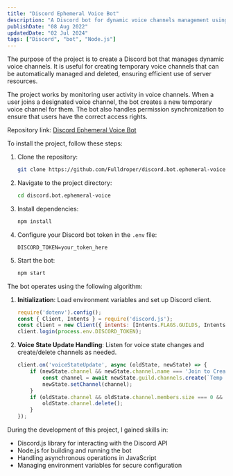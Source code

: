 ```yaml
---
title: "Discord Ephemeral Voice Bot"
description: "A Discord bot for dynamic voice channels management using native Discord interface and permissions synchronization."
publishDate: "08 Aug 2022"
updatedDate: "02 Jul 2024"
tags: ["Discord", "bot", "Node.js"]
---
```

The purpose of the project is to create a Discord bot that manages dynamic voice channels. It is useful for creating temporary voice channels that can be automatically managed and deleted, ensuring efficient use of server resources.

The project works by monitoring user activity in voice channels. When a user joins a designated voice channel, the bot creates a new temporary voice channel for them. The bot also handles permission synchronization to ensure that users have the correct access rights.

Repository link: [Discord Ephemeral Voice Bot](https://github.com/Fulldroper/discord.bot.ephemeral-voice)

To install the project, follow these steps:
1. Clone the repository:
   ```bash
   git clone https://github.com/Fulldroper/discord.bot.ephemeral-voice.git
   ```
2. Navigate to the project directory:
   ```bash
   cd discord.bot.ephemeral-voice
   ```
3. Install dependencies:
   ```bash
   npm install
   ```
4. Configure your Discord bot token in the `.env` file:
   ```
   DISCORD_TOKEN=your_token_here
   ```
5. Start the bot:
   ```bash
   npm start
   ```

The bot operates using the following algorithm:
1. **Initialization**: Load environment variables and set up Discord client.
   ```javascript
   require('dotenv').config();
   const { Client, Intents } = require('discord.js');
   const client = new Client({ intents: [Intents.FLAGS.GUILDS, Intents.FLAGS.GUILD_VOICE_STATES] });
   client.login(process.env.DISCORD_TOKEN);
   ```
2. **Voice State Update Handling**: Listen for voice state changes and create/delete channels as needed.
   ```javascript
   client.on('voiceStateUpdate', async (oldState, newState) => {
       if (newState.channel && newState.channel.name === 'Join to Create') {
           const channel = await newState.guild.channels.create(`Temp Channel ${newState.member.user.username}`, { type: 'GUILD_VOICE' });
           newState.setChannel(channel);
       }
       if (oldState.channel && oldState.channel.members.size === 0 && oldState.channel.name.startsWith('Temp Channel')) {
           oldState.channel.delete();
       }
   });
   ```

During the development of this project, I gained skills in:
- Discord.js library for interacting with the Discord API
- Node.js for building and running the bot
- Handling asynchronous operations in JavaScript
- Managing environment variables for secure configuration
